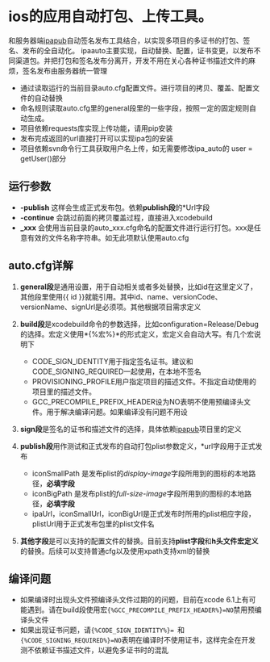 # ios的应用自动打包、上传工具。
和服务器端[ipapub][1]自动签名发布工具结合，以实现多项目的多证书的打包、签名、发布的全自动化。
ipaauto主要实现，自动替换、配置，证书变更，以发布不同渠道包。并把打包和签名发布分离开，开发不用在关心各种证书描述文件的麻烦，签名发布由服务器统一管理
* 通过读取运行的当前目录auto.cfg配置文件。进行项目的拷贝、覆盖、配置文件的自动替换
* 命名规则读取auto.cfg里的general段里的一些字段，按照一定的固定规则自动生成。
* 项目依赖requests库实现上传功能，请用pip安装
* 发布完成返回的url直接打开可以实现ipa包的安装
* 项目依赖svn命令行工具获取用户名上传，如无需要修改ipa_auto的 user = getUser()部分

## 运行参数
* **-publish** 这样会生成正式发布包。依赖**publish段**的*Url字段
* **-continue** 会跳过前面的拷贝覆盖过程，直接进入xcodebuild
* **_xxx** 会使用当前目录的auto_xxx.cfg命名的配置文件进行运行打包。xxx是任意有效的文件名称字符串。如无此项默认使用auto.cfg

## auto.cfg详解
1. **general段**是通用设置，用于自动相关或者多处替换，比如id在这里定义了，其他段里使用{{ id }}就能引用。其中id、name、versionCode、versionName、signUrl是必须项。其他根据项目需求定义
2. **build段**是xcodebuild命令的参数选择，比如configuration=Release/Debug的选择。宏定义使用*{%宏%}*的形式定义，宏定义会自动大写。有几个宏说明下
   * CODE_SIGN_IDENTITY用于指定签名证书。建议和CODE_SIGNING_REQUIRED一起使用，在本地不签名
   * PROVISIONING_PROFILE用户指定项目的描述文件。不指定自动使用的项目里的描述文件。
   * GCC_PRECOMPILE_PREFIX_HEADER设为NO表明不使用预编译头文件。用于解决编译问题。如果编译没有问题不用设
    
3. **sign段**是签名的证书和描述文件的选择，具体依赖[ipapub][1]项目里的定义
4. **publish段**用作测试和正式发布的自动打包plist参数定义，*url字段用于正式发布
   * iconSmallPath 是发布plist的*display-image*字段所用到的图标的本地路径，**必填字段**
   * iconBigPath 是发布plist的*full-size-image*字段所用到的图标的本地路径，**必填字段**
   * ipaUrl，iconSmallUrl，iconBigUrl是正式发布时所用的plist相应字段，plistUrl用于正式发布包里的plist文件名

5. **其他字段**是可以支持的配置文件的替换。目前支持**plist字段**和**h头文件宏定义**的替换。后续可以支持普通cfg以及使用xpath支持xml的替换

## 编译问题
* 如果编译时出现头文件预编译头文件过期的的问题，目前在xcode 6.1上有可能遇到。请在build段使用宏`{%GCC_PRECOMPILE_PREFIX_HEADER%}=NO`禁用预编译头文件
* 如果出现证书问题，请`{%CODE_SIGN_IDENTITY%}= `和`{%CODE_SIGNING_REQUIRED%}=NO`表明在编译时不使用证书，这样完全在开发测不依赖证书描述文件，以避免多证书时的混乱




[1]: <https://github.com/rayer4u/ipapub>  "ipapub项目"

